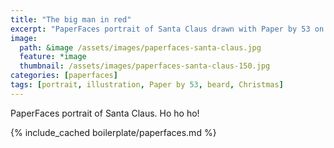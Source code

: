 ```yaml
---
title: "The big man in red"
excerpt: "PaperFaces portrait of Santa Claus drawn with Paper by 53 on an iPad."
image: 
  path: &image /assets/images/paperfaces-santa-claus.jpg 
  feature: *image
  thumbnail: /assets/images/paperfaces-santa-claus-150.jpg
categories: [paperfaces]
tags: [portrait, illustration, Paper by 53, beard, Christmas]
---
```


PaperFaces portrait of Santa Claus. Ho ho ho!

{% include_cached boilerplate/paperfaces.md %}
